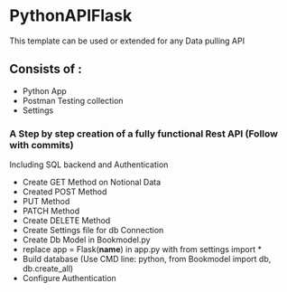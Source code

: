 # PythonAPIFlask

This template can be used or extended for any Data pulling API

## Consists of :
- Python App
- Postman Testing collection
- Settings

### A Step by step creation of a fully functional Rest API (Follow with commits) 

Including SQL backend and Authentication
- Create GET Method on Notional Data
- Created POST Method
- PUT Method
- PATCH Method
- Create DELETE Method
- Create Settings file for db Connection
- Create Db Model in Bookmodel.py
- replace app = Flask(__name__) in app.py with from settings import * 
- Build database (Use CMD line: python, from Bookmodel import db, db.create_all)
- Configure Authentication
